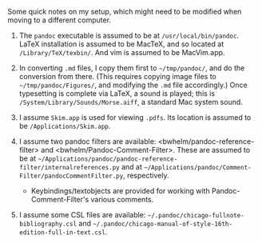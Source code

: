 Some quick notes on my setup, which might need to be modified when moving to a different computer.

1. The `pandoc` executable is assumed to be at `/usr/local/bin/pandoc`. LaTeX installation is assumed to be MacTeX, and so located at `/Library/TeX/texbin/`. And vim is assumed to be MacVim.app.

2. In converting `.md` files, I copy them first to `~/tmp/pandoc/`, and do the conversion from there. (This requires copying image files to `~/tmp/pandoc/Figures/`, and modifying the `.md` file accordingly.) Once typesetting is complete via LaTeX, a sound is played; this is `/System/Library/Sounds/Morse.aiff`, a standard Mac system sound.

3. I assume `Skim.app` is used for viewing `.pdfs`. Its location is assumed to be `/Applications/Skim.app`.

4. I assume two pandoc filters are available: <bwhelm/pandoc-reference-filter> and <bwhelm/Pandoc-Comment-Filter>. These are assumed to be at `~/Applications/pandoc/pandoc-reference-filter/internalreferences.py` and at `~/Applications/pandoc/Comment-Filter/pandocCommentFilter.py`, respectively.
	- Keybindings/textobjects are provided for working with Pandoc-Comment-Filter's various comments.

5. I assume some CSL files are available: `~/.pandoc/chicago-fullnote-bibliography.csl` and `~/.pandoc/chicago-manual-of-style-16th-edition-full-in-text.csl`.
